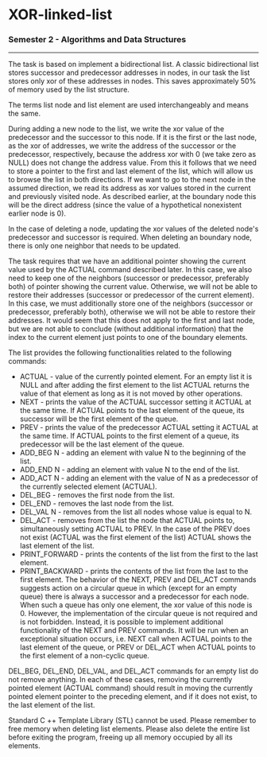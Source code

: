 # XOR-linked-list
### Semester 2 - Algorithms and Data Structures
---
The task is based on implement a bidirectional list. A classic bidirectional list stores successor and predecessor addresses in nodes, in our task the list stores only xor of these addresses in nodes. This saves approximately 50% of memory used by the list structure.

The terms list node and list element are used interchangeably and means the same.

During adding a new node to the list, we write the xor value of the predecessor and the successor to this node. If it is the first or the last node, as the xor of addresses, we write the address of the successor or the predecessor, respectively, because the address xor with 0 (we take zero as NULL) does not change the address value. From this it follows that we need to store a pointer to the first and last element of the list, which will allow us to browse the list in both directions. If we want to go to the next node in the assumed direction, we read its address as xor values stored in the current and previously visited node. As described earlier, at the boundary node this will be the direct address (since the value of a hypothetical nonexistent earlier node is 0).

In the case of deleting a node, updating the xor values of the deleted node's predecessor and successor is required. When deleting an boundary node, there is only one neighbor that needs to be updated.

The task requires that we have an additional pointer showing the current value used by the ACTUAL command described later. In this case, we also need to keep one of the neighbors (successor or predecessor, preferably both) of pointer showing the current value. Otherwise, we will not be able to restore their addresses (successor or predecessor of the current element). In this case, we must additionally store one of the neighbors (successor or predecessor, preferably both), otherwise we will not be able to restore their addresses. It would seem that this does not apply to the first and last node, but we are not able to conclude (without additional information) that the index to the current element just points to one of the boundary elements.

The list provides the following functionalities related to the following commands:

- ACTUAL - value of the currently pointed element. For an empty list it is NULL and after adding the first element to the list ACTUAL returns the value of that element as long as it is not moved by other operations.
- NEXT - prints the value of the ACTUAL successor setting it ACTUAL at the same time. If ACTUAL points to the last element of the queue, its successor will be the first element of the queue.
- PREV - prints the value of the predecessor ACTUAL setting it ACTUAL at the same time. If ACTUAL points to the first element of a queue, its predecessor will be the last element of the queue.
- ADD_BEG N - adding an element with value N to the beginning of the list.
- ADD_END N - adding an element with value N to the end of the list.
- ADD_ACT N - adding an element with the value of N as a predecessor of the currently selected element (ACTUAL).
- DEL_BEG - removes the first node from the list.
- DEL_END - removes the last node from the list.
- DEL_VAL N - removes from the list all nodes whose value is equal to N.
- DEL_ACT - removes from the list the node that ACTUAL points to, simultaneously setting ACTUAL to PREV. In the case of the PREV does not exist (ACTUAL was the first element of the list) ACTUAL shows the last element of the list.
- PRINT_FORWARD - prints the contents of the list from the first to the last element.
- PRINT_BACKWARD - prints the contents of the list from the last to the first element.
The behavior of the NEXT, PREV and DEL_ACT commands suggests action on a circular queue in which (except for an empty queue) there is always a successor and a predecessor for each node. When such a queue has only one element, the xor value of this node is 0. However, the implementation of the circular queue is not required and is not forbidden. Instead, it is possible to implement additional functionality of the NEXT and PREV commands. It will be run when an exceptional situation occurs, i.e. NEXT call when ACTUAL points to the last element of the queue, or PREV or DEL_ACT when ACTUAL points to the first element of a non-cyclic queue.

DEL_BEG, DEL_END, DEL_VAL, and DEL_ACT commands for an empty list do not remove anything. In each of these cases, removing the currently pointed element (ACTUAL command) should result in moving the currently pointed element pointer to the preceding element, and if it does not exist, to the last element of the list.

Standard C ++ Template Library (STL) cannot be used. Please remember to free memory when deleting list elements. Please also delete the entire list before exiting the program, freeing up all memory occupied by all its elements.
